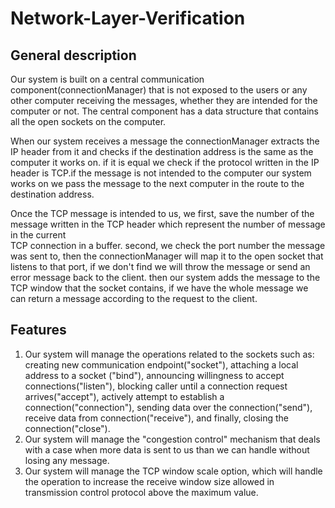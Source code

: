 # Network-Layer-Verification

## General description
Our system is built on a central communication component(connectionManager)
that is not exposed to the users or any other computer receiving the messages,
whether they are intended for the computer or not.
The central component has a data structure that contains all the open sockets
on the computer.

When our system receives a message the connectionManager extracts the IP header
from it and checks if the destination address is the same as the computer it
works on. if it is equal we check if the protocol written in the IP header is
TCP.if the message is not intended to the computer our system works on we pass
the message to the next computer in the route to the destination address.

Once the TCP message is intended to us, we first, save the number of the message
written in the TCP header which represent the number of message in the current  
TCP connection in a buffer. second, we check the port number the message was
sent to, then the connectionManager will map it to the open socket that
listens to that port, if we don't find we will throw the message or send an
error message back to the client. then our system adds the message to the TCP
window that the socket contains, if we have the whole message we can return
a message according to the request  to the client.

## Features
1. Our system will manage the operations related to the sockets such as: creating
new communication endpoint("socket"), attaching a local address to a socket
("bind"), announcing willingness to accept connections("listen"), blocking caller until a connection request arrives("accept"), actively attempt to establish a connection("connection"),
sending data over the connection("send"), receive data from connection("receive"),
and finally, closing the connection("close").
2. Our system will manage the "congestion control" mechanism that deals with a
case when more data is sent to us than we can handle without losing any message.
3. Our system will manage the TCP window scale option, which will handle the operation
to increase the receive window size allowed in transmission control protocol above
the maximum value.

